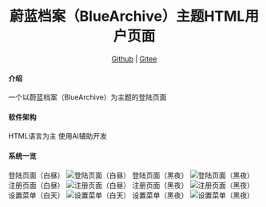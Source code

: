 <h1 align="center">蔚蓝档案（BlueArchive）主题HTML用户页面</h1>
<p align="center">
<a href="https://github.com/xiaoy-awa/bluearchive-login" target="_blank">Github</a> | <a href="https://gitee.com/xiaoy_awa/bluearchive-login/" target="_blank">Gitee</a>

#### 介绍
一个以蔚蓝档案（BlueArchive）为主题的登陆页面


#### 软件架构
HTML语言为主
使用AI辅助开发


#### 系统一览
登陆页面（白昼）
![登陆页面（白昼）](https://blog.xiaoy.asia/wp-content/uploads/2025/01/2025-01-18-054600.png)
登陆页面（黑夜）
![登陆页面（黑夜）](https://blog.xiaoy.asia/wp-content/uploads/2025/01/2025-01-18-055101-2.png)
注册页面（白昼）
![注册页面（白昼）](https://blog.xiaoy.asia/wp-content/uploads/2025/01/2025-01-18-055101-1.png)
注册页面（黑夜）
![注册页面（黑夜）](https://blog.xiaoy.asia/wp-content/uploads/2025/01/2025-01-18-054656.png)
设置菜单（白天）
![设置菜单（白天）](https://blog.xiaoy.asia/wp-content/uploads/2025/01/2025-01-18-054617.png)
设置菜单（黑夜）
![设置菜单（黑夜）](https://blog.xiaoy.asia/wp-content/uploads/2025/01/2025-01-18-054627.png)
